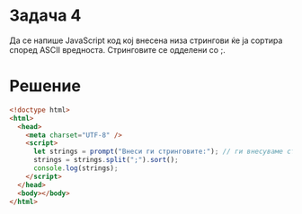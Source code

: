 # Задача 4

Да се напише JavaScript код кој внесена низа стрингови ќе ја сортира според ASCII вредноста.
Стринговите се одделени со ;.

# Решение

```html
<!doctype html>
<html>
  <head>
    <meta charset="UTF-8" />
    <script>
      let strings = prompt("Внеси ги стринговите:"); // ги внесуваме стринговите во prompt
      strings = strings.split(";").sort();
      console.log(strings);
    </script>
  </head>
  <body></body>
</html>
```
